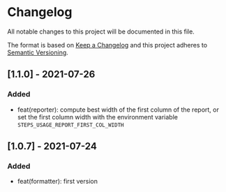 # Changelog

All notable changes to this project will be documented in this file.

The format is based on [Keep a Changelog](http://keepachangelog.com/en/1.0.0/)
and this project adheres to [Semantic Versioning](http://semver.org/spec/v2.0.0.html).

## [1.1.0] - 2021-07-26

### Added

- feat(reporter): compute best width of the first column of the report, or set the first column width with the environment variable `STEPS_USAGE_REPORT_FIRST_COL_WIDTH`

## [1.0.7] - 2021-07-24

### Added

- feat(formatter): first version
